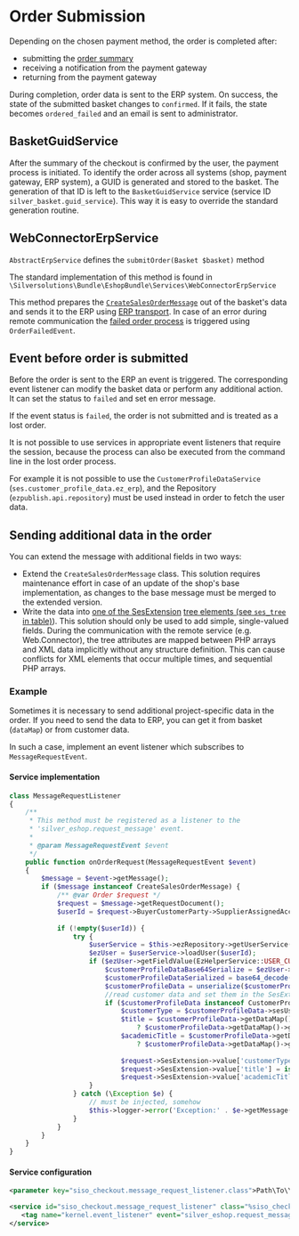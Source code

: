 # Order Submission

Depending on the chosen payment method, the order is completed after:

- submitting the [order summary](../../../checkout/checkout_api/forms/checkout_summary_form/order_summary.md)
- receiving a notification from the payment gateway
- returning from the payment gateway

During completion, order data is sent to the ERP system. On success, the state of the submitted basket changes to `confirmed`.
If it fails, the state becomes `ordered_failed` and an email is sent to administrator.

## BasketGuidService

After the summary of the checkout is confirmed by the user, the payment process is initiated.
To identify the order across all systems (shop, payment gateway, ERP system), a GUID is generated and stored to the basket.
The generation of that ID is left to the `BasketGuidService` service (service ID `silver_basket.guid_service`).
This way it is easy to override the standard generation routine.

## WebConnectorErpService

`AbstractErpService` defines the `submitOrder(Basket $basket)` method

The standard implementation of this method is found in `\Silversolutions\Bundle\EshopBundle\Services\WebConnectorErpService`

This method prepares the [`CreateSalesOrderMessage`](../../erp_communication/erp_components\erp_component_messages/erp_message_calculatesalesorder_createsalesorder.md) out of the basket's data and sends it to the ERP using [ERP transport](../../erp_communication/erp_components/erp_component_transport.md).
In case of an error during remote communication the [failed order process](../failed_order_process/failed_order_process.md) is triggered using `OrderFailedEvent`.

## Event before order is submitted

Before the order is sent to the ERP an event is triggered.
The corresponding event listener can modify the basket data or perform any additional action.
It can set the status to `failed` and set en error message.

If the event status is `failed`, the order is not submitted and is treated as a lost order.

It is not possible to use services in appropriate event listeners that require the session,
because the process can also be executed from the command line in the lost order process.

For example it is not possible to use the `CustomerProfileDataService` (`ses.customer_profile_data.ez_erp`), and the Repository (`ezpublish.api.repository`) must be used instead in order to fetch the user data.

## Sending additional data in the order

You can extend the message with additional fields in two ways:

- Extend the `CreateSalesOrderMessage` class. This solution requires maintenance effort in case of an update of the shop's base implementation, as changes to the base message must be merged to the extended version.
- Write the data into [one of the SesExtension](../../erp_communication/erp_components\erp_component_messages/erp_message_calculatesalesorder_createsalesorder.md) [tree elements (see `ses_tree` in table)](../../erp_communication/erp_components\erp_component_messages/erp_message_class_generator.md)).
This solution should only be used to add simple, single-valued fields.
During the communication with the remote service (e.g. Web.Connector), the tree attributes are mapped between PHP arrays and XML data implicitly without any structure definition.
This can cause conflicts for XML elements that occur multiple times, and sequential PHP arrays.

### Example

Sometimes it is necessary to send additional project-specific data in the order.
If you need to send the data to ERP, you can get it from basket (`dataMap`) or from customer data.

In such a case, implement an event listener which subscribes to `MessageRequestEvent`.

#### Service implementation

``` php
class MessageRequestListener
{
    /**
     * This method must be registered as a listener to the
     * 'silver_eshop.request_message' event.
     *
     * @param MessageRequestEvent $event
     */
    public function onOrderRequest(MessageRequestEvent $event)
    {
        $message = $event->getMessage();
        if ($message instanceof CreateSalesOrderMessage) {
            /** @var Order $request */
            $request = $message->getRequestDocument();
            $userId = $request->BuyerCustomerParty->SupplierAssignedAccountID->value;           
         
            if (!empty($userId)) {
                try {
                    $userService = $this->ezRepository->getUserService();
                    $ezUser = $userService->loadUser($userId);
                    if ($ezUser->getFieldValue(EzHelperService::USER_CUSTOMER_PROFILE_DATA)->text != '') {
                        $customerProfileDataBase64Serialize = $ezUser->getFieldValue(EzHelperService::USER_CUSTOMER_PROFILE_DATA)->text;
                        $customerProfileDataSerialized = base64_decode($customerProfileDataBase64Serialize);
                        $customerProfileData = unserialize($customerProfileDataSerialized);
                        //read customer data and set them in the SesExtension field
                        if ($customerProfileData instanceof CustomerProfileData) {
                            $customerType = $customerProfileData->sesUser->customerType;                           
                            $title = $customerProfileData->getDataMap()->hasAttribute('title')
                                ? $customerProfileData->getDataMap()->getAttribute('title') : '';
                            $academicTitle = $customerProfileData->getDataMap()->hasAttribute('academicTitle')
                                ? $customerProfileData->getDataMap()->getAttribute('academicTitle') : '';                          
                           
                            $request->SesExtension->value['customerType'] = isset($customerType) ? $customerType : '';                     
                            $request->SesExtension->value['title'] = isset($title) ? $title : '';
                            $request->SesExtension->value['academicTitle'] = isset($academicTitle) ? $academicTitle : ''; 
                    }
                } catch (\Exception $e) {
                    // must be injected, somehow
                    $this->logger->error('Exception:' . $e->getMessage());
                }
            }
        }
    }
}
```

#### Service configuration

``` xml
<parameter key="siso_checkout.message_request_listener.class">Path\To\Your\Class\MessageRequestListener</parameter>

<service id="siso_checkout.message_request_listener" class="%siso_checkout.message_request_listener.class%">           
   <tag name="kernel.event_listener" event="silver_eshop.request_message" method="onOrderRequest" />
</service>
```
